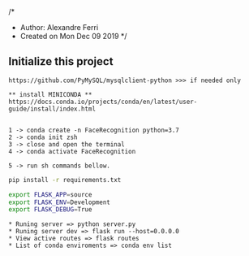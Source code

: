 /*
 * Author: Alexandre Ferri
 * Created on Mon Dec 09 2019
 */

## Initialize this project

```dependencies
https://github.com/PyMySQL/mysqlclient-python >>> if needed only

** install MINICONDA **
https://docs.conda.io/projects/conda/en/latest/user-guide/install/index.html

```

```setup this project

1 -> conda create -n FaceRecognition python=3.7
2 -> conda init zsh
3 -> close and open the terminal
4 -> conda activate FaceRecognition

5 -> run sh commands bellow.
```

```sh
pip install -r requirements.txt

export FLASK_APP=source
export FLASK_ENV=Development
export FLASK_DEBUG=True
```

```Commands
* Runing server => python server.py
* Runing server dev => flask run --host=0.0.0.0
* View active routes => flask routes
* List of conda enviroments => conda env list
```
